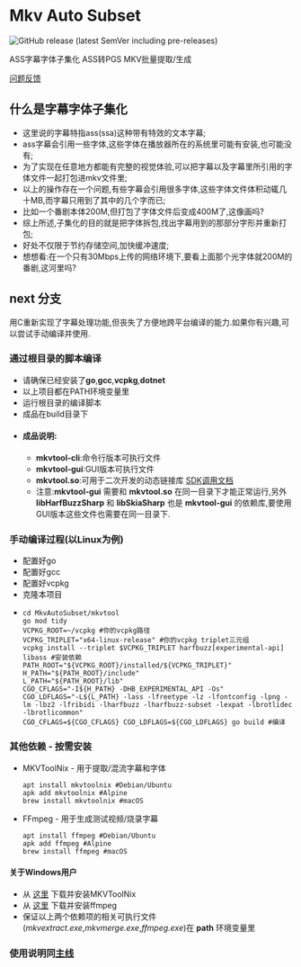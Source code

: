 # Mkv Auto Subset

![GitHub release (latest SemVer including pre-releases)](https://img.shields.io/github/v/release/MkvAutoSubset/MkvAutoSubset?include_prereleases)

ASS字幕字体子集化 ASS转PGS MKV批量提取/生成

[问题反馈](https://bbs.acgrip.com/thread-9070-13-1.html)

## 什么是字幕字体子集化
- 这里说的字幕特指ass(ssa)这种带有特效的文本字幕;
- ass字幕会引用一些字体,这些字体在播放器所在的系统里可能有安装,也可能没有;
- 为了实现在任意地方都能有完整的视觉体验,可以把字幕以及字幕里所引用的字体文件一起打包进mkv文件里;
- 以上的操作存在一个问题,有些字幕会引用很多字体,这些字体文件体积动辄几十MB,而字幕只用到了其中的几个字而已;
- 比如一个番剧本体200M,但打包了字体文件后变成400M了,这像画吗?
- 综上所述,子集化的目的就是把字体拆包,找出字幕用到的那部分字形并重新打包;
- 好处不仅限于节约存储空间,加快缓冲速度;
- 想想看:在一个只有30Mbps上传的网络环境下,要看上面那个光字体就200M的番剧,这河里吗?

## next 分支
用C重新实现了字幕处理功能,但丧失了方便地跨平台编译的能力.如果你有兴趣,可以尝试手动编译并使用.

### 通过根目录的脚本编译
- 请确保已经安装了**go**,**gcc**,**vcpkg**,**dotnet**
- 以上项目都在PATH环境变量里
- 运行根目录的编译脚本
- 成品在build目录下
- #### 成品说明:
  - __mkvtool-cli__:命令行版本可执行文件
  - __mkvtool-gui__:GUI版本可执行文件
  - __mkvtool.so__:可用于二次开发的动态链接库 [SDK调用文档](mkvlib/sdk/README.md)
  - 注意:__mkvtool-gui__ 需要和 __mkvtool.so__ 在同一目录下才能正常运行,另外 __libHarfBuzzSharp__ 和 __libSkiaSharp__ 也是 __mkvtool-gui__ 的依赖库,要使用GUI版本这些文件也需要在同一目录下.

### 手动编译过程(以Linux为例)
- 配置好go
- 配置好gcc
- 配置好vcpkg
- 克隆本项目
- ```shell
  cd MkvAutoSubset/mkvtool
  go mod tidy
  VCPKG_ROOT=~/vcpkg #你的vcpkg路径
  VCPKG_TRIPLET="x64-linux-release" #你的vcpkg triplet三元组
  vcpkg install --triplet $VCPKG_TRIPLET harfbuzz[experimental-api] libass #安装依赖
  PATH_ROOT="${VCPKG_ROOT}/installed/${VCPKG_TRIPLET}"
  H_PATH="${PATH_ROOT}/include"
  L_PATH="${PATH_ROOT}/lib"
  CGO_CFLAGS="-I${H_PATH} -DHB_EXPERIMENTAL_API -Os"
  CGO_LDFLAGS="-L${L_PATH} -lass -lfreetype -lz -lfontconfig -lpng -lm -lbz2 -lfribidi -lharfbuzz -lharfbuzz-subset -lexpat -lbrotlidec -lbrotlicommon"
  CGO_CFLAGS=${CGO_CFLAGS} CGO_LDFLAGS=${CGO_LDFLAGS} go build #编译
  ```

### 其他依赖 - 按需安装

- MKVToolNix - 用于提取/混流字幕和字体
  ```shell
  apt install mkvtoolnix #Debian/Ubuntu
  apk add mkvtoolnix #Alpine
  brew install mkvtoolnix #macOS
  ```
- FFmpeg - 用于生成测试视频/烧录字幕
  ```shell
  apt install ffmpeg #Debian/Ubuntu
  apk add ffmpeg #Alpine
  brew install ffmpeg #macOS
  ```

#### 关于Windows用户

- 从 [这里](https://www.fosshub.com/MKVToolNix.html) 下载并安装MKVToolNix
- 从 [这里](https://ffmpeg.org/download.html) 下载并安装ffmpeg
- 保证以上两个依赖项的相关可执行文件(_mkvextract.exe_,_mkvmerge.exe_,_ffmpeg.exe_)在 **path** 环境变量里

### 使用说明同[主线](https://github.com/MkvAutoSubset/MkvAutoSubset?tab=readme-ov-file#%E4%B8%80%E9%83%A8%E5%88%86%E4%B8%AD%E6%96%87%E4%BD%BF%E7%94%A8%E8%AF%B4%E6%98%8E%E8%8B%B1%E6%96%87%E5%AE%8C%E6%95%B4%E7%89%88)